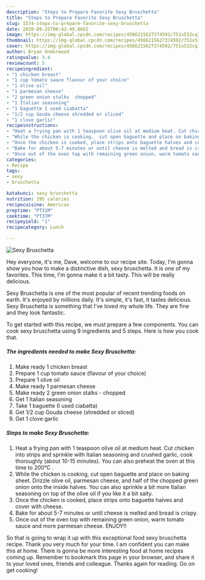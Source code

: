 ```yaml
---
description: "Steps to Prepare Favorite Sexy Bruschetta"
title: "Steps to Prepare Favorite Sexy Bruschetta"
slug: 1574-steps-to-prepare-favorite-sexy-bruschetta
date: 2020-09-25T00:43:49.866Z
image: https://img-global.cpcdn.com/recipes/4566215627374592/751x532cq70/sexy-bruschetta-recipe-main-photo.jpg
thumbnail: https://img-global.cpcdn.com/recipes/4566215627374592/751x532cq70/sexy-bruschetta-recipe-main-photo.jpg
cover: https://img-global.cpcdn.com/recipes/4566215627374592/751x532cq70/sexy-bruschetta-recipe-main-photo.jpg
author: Bryan Underwood
ratingvalue: 3.4
reviewcount: 5
recipeingredient:
- "1 chicken breast"
- "1 cup tomato sauce flavour of your choice"
- "1 olive oil"
- "1 parmesan cheese"
- "2 green onion stalks  chopped"
- "1 Italian seasoning"
- "1 baguette I used ciabatta"
- "1/2 cup Gouda cheese shredded or sliced"
- "1 clove garlic"
recipeinstructions:
- "Heat a frying pan with 1 teaspoon olive oil at medium heat. Cut chicken into strips and sprinkle with Italian seasoning and crushed garlic, cook thoroughly (about 10-15 minutes). You can also preheat the oven at this time to 200°C ."
- "While the chicken is cooking,  cut open baguette and place on baking sheet. Drizzle olive oil, parmesan cheese, and half of the chopped green onion onto the inside halves. You can also sprinkle a bit more Italian seasoning on top of the olive oil if you like it a bit salty."
- "Once the chicken is cooked, place strips onto baguette halves and cover with cheese."
- "Bake for about 5-7 minutes or until cheese is melted and bread is crispy."
- "Once out of the oven top with remaining green onion, warm tomato sauce and more parmesan cheese. ENJOY!!"
categories:
- Recipe
tags:
- sexy
- bruschetta

katakunci: sexy bruschetta 
nutrition: 295 calories
recipecuisine: American
preptime: "PT31M"
cooktime: "PT37M"
recipeyield: "1"
recipecategory: Lunch

---
```



![Sexy Bruschetta](https://img-global.cpcdn.com/recipes/4566215627374592/751x532cq70/sexy-bruschetta-recipe-main-photo.jpg)

Hey everyone, it's me, Dave, welcome to our recipe site. Today, I'm gonna show you how to make a distinctive dish, sexy bruschetta. It is one of my favorites. This time, I'm gonna make it a bit tasty. This will be really delicious.

Sexy Bruschetta is one of the most popular of recent trending foods on earth. It's enjoyed by millions daily. It's simple, it's fast, it tastes delicious. Sexy Bruschetta is something that I've loved my whole life. They are fine and they look fantastic.




To get started with this recipe, we must prepare a few components. You can cook sexy bruschetta using 9 ingredients and 5 steps. Here is how you cook that.

<!--inarticleads1-->

##### The ingredients needed to make Sexy Bruschetta:

1. Make ready 1 chicken breast
1. Prepare 1 cup tomato sauce (flavour of your choice)
1. Prepare 1 olive oil
1. Make ready 1 parmesan cheese
1. Make ready 2 green onion stalks - chopped
1. Get 1 Italian seasoning
1. Take 1 baguette (I used ciabatta)
1. Get 1/2 cup Gouda cheese (shredded or sliced)
1. Get 1 clove garlic




<!--inarticleads2-->

##### Steps to make Sexy Bruschetta:

1. Heat a frying pan with 1 teaspoon olive oil at medium heat. Cut chicken into strips and sprinkle with Italian seasoning and crushed garlic, cook thoroughly (about 10-15 minutes). You can also preheat the oven at this time to 200°C .
1. While the chicken is cooking,  cut open baguette and place on baking sheet. Drizzle olive oil, parmesan cheese, and half of the chopped green onion onto the inside halves. You can also sprinkle a bit more Italian seasoning on top of the olive oil if you like it a bit salty.
1. Once the chicken is cooked, place strips onto baguette halves and cover with cheese.
1. Bake for about 5-7 minutes or until cheese is melted and bread is crispy.
1. Once out of the oven top with remaining green onion, warm tomato sauce and more parmesan cheese. ENJOY!!




So that is going to wrap it up with this exceptional food sexy bruschetta recipe. Thank you very much for your time. I am confident you can make this at home. There is gonna be more interesting food at home recipes coming up. Remember to bookmark this page in your browser, and share it to your loved ones, friends and colleague. Thanks again for reading. Go on get cooking!
